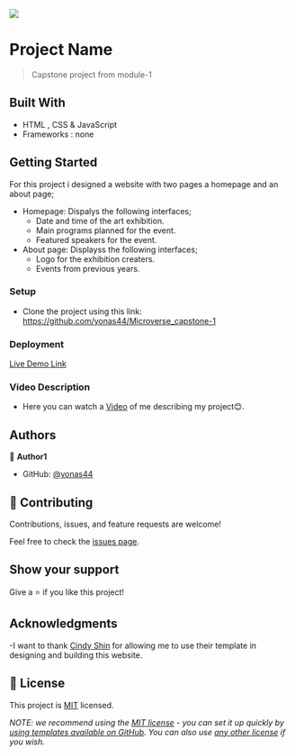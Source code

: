 ![](https://img.shields.io/badge/Microverse-blueviolet)

# Project Name

> Capstone project from module-1

## Built With

- HTML , CSS & JavaScript
- Frameworks : none

## Getting Started

For this project i designed a website with two pages a homepage and an about
page;

- Homepage: Dispalys the following interfaces;
  - Date and time of the art exhibition.
  - Main programs planned for the event.
  - Featured speakers for the event.
- About page: Displayss the following interfaces;
  - Logo for the exhibition creaters.
  - Events from previous years.

### Setup

- Clone the project using this link:
  https://github.com/yonas44/Microverse_capstone-1

### Deployment

[Live Demo Link](https://yonas44.github.io/Microverse_capstone-1/)

### Video Description

- Here you can watch a
  [Video](https://www.loom.com/share/b0fb6fdb367c4977b428e725b08dc5c2) of me
  describing my project😊.

## Authors

👤 **Author1**

- GitHub: [@yonas44](https://github.com/yonas44)

## 🤝 Contributing

Contributions, issues, and feature requests are welcome!

Feel free to check the [issues page](../../issues/).

## Show your support

Give a ⭐️ if you like this project!

## Acknowledgments

-I want to thank [Cindy Shin](https://creativecommons.org/licenses/by-nc/4.0/)
for allowing me to use their template in designing and building this website.

## 📝 License

This project is [MIT](./MIT.md) licensed.

_NOTE: we recommend using the
[MIT license](https://choosealicense.com/licenses/mit/) - you can set it up
quickly by
[using templates available on GitHub](https://docs.github.com/en/communities/setting-up-your-project-for-healthy-contributions/adding-a-license-to-a-repository).
You can also use [any other license](https://choosealicense.com/licenses/) if
you wish._
